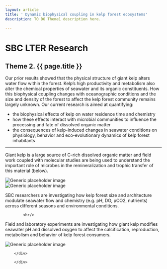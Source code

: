 ```yaml
---
layout: article
title: ' Dynamic biophysical coupling in kelp forest ecosystems'
description: TO DO Theme1 description here.

---
```


<h1>SBC LTER Research</h1>

<h2>Theme 2. {{ page.title }} </h2>

<div id="main-container">
<div class="row">
       <div class="col-md-6">
<p>Our prior results showed that the physical structure of giant kelp alters water flow 
within the forest. Kelp’s high productivity and metabolism also alter the chemical properties 
of seawater and its organic constituents. How this biophysical coupling changes with 
oceanographic conditions and the size and density of the forest to affect the kelp forest 
community remains largely unknown. Our current research is aimed at quantifying: 
</p>
                  
<ul>
    <li>the biophysical effects of kelp on water residence time and chemistry</li>
    <li>how these effects interact with microbial communities to influence the 
        processing and fate of dissolved organic matter</li>
    <li>the consequences of kelp-induced changes in seawater conditions on physiology, 
        behavior and eco-evolutionary dynamics of kelp forest inhabitants</li>
</ul>

<hr/>
<p>Giant kelp is a large source of C-rich dissolved organic matter and field work coupled with 
molecular studies are being used to understand the important role of microbes in the remineralization 
and trophic transfer of this material (below).</p>
<img class="img-thumbnail img-responsive img-center" src="/assets/img/research/kelp_doc_bag_sfc.jpg"  alt="Generic placeholder image" />


      
 </div>
        
        
<div class="col-md-6">
<img class="img-thumbnail img-responsive img-center" src="/assets/img/research/kelp_current.jpg"  alt="Generic placeholder image" />
<p>SBC researchers are investigating how kelp forest size and architecture modulate seawater 
flow and chemistry (e.g. pH, DO, pCO2, nutrients)
across different seasons and environmental conditions. </p>
        
            <hr/>
                
 <p>Field and laboratory experiments are investigating how giant kelp modifies seawater pH and dissolved 
oxygen to affect the calcification, reproduction, metabolism and behavior of kelp forest consumers.</p>     
<img class="img-thumbnail img-responsive img-center" src="/assets/img/research/s_purpuratus.jpg"  alt="Generic placeholder image" />

</div>  
         
           
        </div>
        
        </div>